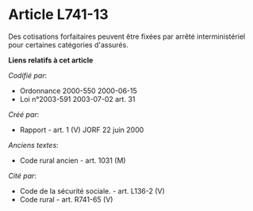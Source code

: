 # Article L741-13

Des cotisations forfaitaires peuvent être fixées par arrêté interministériel pour certaines catégories d'assurés.

**Liens relatifs à cet article**

_Codifié par_:

  - Ordonnance 2000-550 2000-06-15
  - Loi n°2003-591 2003-07-02 art. 31

_Créé par_:

  - Rapport - art. 1 (V) JORF 22 juin 2000

_Anciens textes_:

  - Code rural ancien - art. 1031 (M)

_Cité par_:

  - Code de la sécurité sociale. - art. L136-2 (V)
  - Code rural - art. R741-65 (V)
